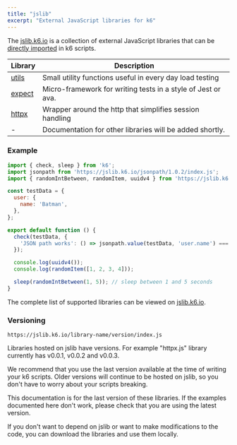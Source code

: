 ```yaml
---
title: "jslib"
excerpt: "External JavaScript libraries for k6"
---
```


The [jslib.k6.io](https://jslib.k6.io/) is a collection of external JavaScript libraries that can be [directly imported](https://k6.io/docs/using-k6/modules#remote-http-s-modules) in k6 scripts.  


| Library | Description |
| -------- | ----------- |
| [utils](/javascript-api/jslib/utils)  | Small utility functions useful in every day load testing |
| [expect](/javascript-api/jslib/expect)  | Micro-framework for writing tests in a style of Jest or ava.  |
| [httpx](/javascript-api/jslib/httpx)  | Wrapper around the http that simplifies session handling |
| -  | Documentation for other libraries will be added shortly. |



### Example

<CodeGroup labels={[]}>

```javascript
import { check, sleep } from 'k6';
import jsonpath from 'https://jslib.k6.io/jsonpath/1.0.2/index.js';
import { randomIntBetween, randomItem, uuidv4 } from 'https://jslib.k6.io/k6-utils/1.1.0/index.js';

const testData = {
  user: {
    name: 'Batman',
  },
};

export default function () {
  check(testData, {
    'JSON path works': () => jsonpath.value(testData, 'user.name') === 'Batman',
  });

  console.log(uuidv4());
  console.log(randomItem([1, 2, 3, 4]));

  sleep(randomIntBetween(1, 5)); // sleep between 1 and 5 seconds
}
```

</CodeGroup>

The complete list of supported libraries can be viewed on [jslib.k6.io](https://jslib.k6.io).

### Versioning

```
https://jslib.k6.io/library-name/version/index.js
```

Libraries hosted on jslib have versions. For example "httpx.js" library currently has v0.0.1, v0.0.2 and v0.0.3. 

We recommend that you use the last version available at the time of writing your k6 scripts. Older versions will continue to be hosted on jslib, so you don't have to worry about your scripts breaking.

This documentation is for the last version of these libraries. If the examples documented here don't work, please check that you are using the latest version.

If you don't want to depend on jslib or want to make modifications to the code, you can download the libraries and use them locally.
